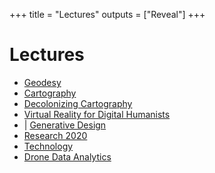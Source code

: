 +++
title = "Lectures"
outputs = ["Reveal"]
+++

# Lectures

* [<i class="ms ms-txt"></i> Geodesy](/lectures/geodesy/)
* [<i class="ms ms-txt"></i> Cartography](/lectures/cartography/)
* [<i class="ms ms-txt"></i> Decolonizing Cartography](/lectures/decolonizing-cartography/)
* [<i class="ms ms-txt"></i> Virtual Reality for Digital Humanists](/lectures/vr/)
* [<i class="ms ms-action-camera"></i>](https://youtu.be/_cqwgFKCRyU) | [<i class="ms ms-txt"></i> Generative Design](/lectures/generative-design/)
* [<i class="ms ms-txt"></i> Research 2020](/lectures/research-2020/)
* [<i class="ms ms-txt"></i> Technology](/lectures/technology/)
* [<i class="ms ms-txt"></i> Drone Data Analytics](/lectures/drone-data-analytics/)
